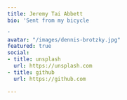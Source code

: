 ```yaml
---
title: Jeremy Tai Abbett
bio: 'Sent from my bicycle

'
avatar: "/images/dennis-brotzky.jpg"
featured: true
social:
- title: unsplash
  url: https://unsplash.com
- title: github
  url: https://github.com

---
```

